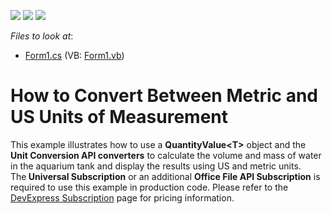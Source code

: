 <!-- default badges list -->
![](https://img.shields.io/endpoint?url=https://codecentral.devexpress.com/api/v1/VersionRange/128613213/13.1.4%2B)
[![](https://img.shields.io/badge/Open_in_DevExpress_Support_Center-FF7200?style=flat-square&logo=DevExpress&logoColor=white)](https://supportcenter.devexpress.com/ticket/details/E4686)
[![](https://img.shields.io/badge/📖_How_to_use_DevExpress_Examples-e9f6fc?style=flat-square)](https://docs.devexpress.com/GeneralInformation/403183)
<!-- default badges end -->
<!-- default file list -->
*Files to look at*:

* [Form1.cs](./CS/AquariumTest/Form1.cs) (VB: [Form1.vb](./VB/AquariumTest/Form1.vb))
<!-- default file list end -->
# How to Convert Between Metric and US Units of Measurement


<p>This example illustrates how to use a <strong>QuantityValue<</strong><strong>T</strong><strong>></strong> object and the <strong>Unit Conversion API converter</strong><strong>s</strong> to calculate the volume and mass of water in the aquarium tank and display the results using US and metric units.<br>The<strong> Universal Subscription</strong> or an additional <strong>Office File API Subscription</strong> is required to use this example in production code. Please refer to the <a href="https://www.devexpress.com/Buy/NET/">DevExpress Subscription</a> page for pricing information.</p>
